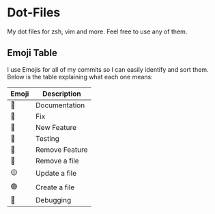# Dot-Files

My dot files for zsh, vim and more. Feel free to use any of them.

## Emoji Table

I use Emojis for all of my commits so I can easily identify and sort them. Below is the table explaining what each one means:

| Emoji | Description    |
| ----- | -------------- |
| 📄    | Documentation  |
| 🔧    | Fix            |
| 🚀    | New Feature    |
| 🧪    | Testing        |
| 🙁    | Remove Feature |
| 🔴    | Remove a file  |
| 🟡    | Update a file  |
| 🟢    | Create a file  |
| 🐛    | Debugging      |

